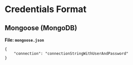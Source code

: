 # Credentials Format

## Mongoose (MongoDB)

**File: `mongoose.json`**

```
{
    "connection": "connectionStringWithUserAndPassword" 
}
```